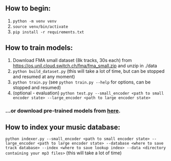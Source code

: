 ## How to begin:

1. `python -m venv venv`
2. `source venv/bin/activate`
3. `pip install -r requirements.txt`

## How to train models:

1. Download FMA small dataset (8k tracks, 30s each) from https://os.unil.cloud.switch.ch/fma/fma_small.zip and unzip in
   ./data
2. `python build_dataset.py` (this will take a lot of time, but can be stopped and resumed at any moment)
3. `python train.py` (see `python train.py --help` for options, can be stopped and resumed)
4. (optional - evaluation) `python test.py --small_encoder <path to small encoder state> --large_encoder <path to large encoder state>`

### ...or download pre-trained models from [here](https://drive.google.com/drive/folders/1svcrICFPx_Awd6jS60uXFjZ0Ds9j1IQ1?usp=sharing).

## How to index your music database:
 
`python indexer.py --small_encoder <path to small encoder state> --large_encoder <path to large encoder state> --database <where to save track database> --index <where to save lookup index> --data <directory containing your mp3 files>` (this will take a lot of time)



